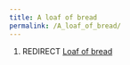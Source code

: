 ```yaml
---
title: A loaf of bread
permalink: /A_loaf_of_bread/
---
```


1.  REDIRECT [Loaf of bread](Loaf_of_bread "wikilink")
